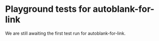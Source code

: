 # Playground tests for autoblank-for-link
We are still awaiting the first test run for autoblank-for-link.
